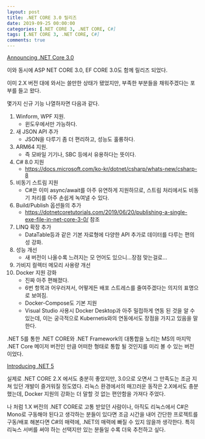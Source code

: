 ```yaml
---
layout: post
title: .NET CORE 3.0 릴리즈
date: 2019-09-25 00:00:00
categories: [.NET CORE 3, .NET CORE, C#]
tags: [.NET CORE 3, .NET CORE, C#]
comments: true
---
```


[Announcing .NET Core 3.0](https://devblogs.microsoft.com/dotnet/announcing-net-core-3-0/)

이와 동시에 ASP NET CORE 3.0, EF CORE 3.0도 함께 릴리즈 되었다.

이미 2.X 버전 대에 와서는 쓸만한 상태가 됐었지만, 부족한 부분들을 채워주겠다는 포부를 들고 왔다.

몇가지 신규 기능 나열하자면 다음과 같다.
1. Winform, WPF 지원.
    * 윈도우에서만 가능하다.
2. 새 JSON API 추가
    * JSON을 다루기 좀 더 편리하고, 성능도 훌륭하다.
3. ARM64 지원.
    * 즉 모바일 기기나, SBC 등에서 유용하다는 뜻이다.
4. C# 8.0 지원
    * <https://docs.microsoft.com/ko-kr/dotnet/csharp/whats-new/csharp-8>
5. 비동기 스트림 지원
    * C#은 이미 async/await를 아주 유연하게 지원하므로, 스트림 처리에서도 비동기 처리를 아주 손쉽게 녹여낼 수 있다.
6. Build/Publish 옵션들의 추가
    * <https://dotnetcoretutorials.com/2019/06/20/publishing-a-single-exe-file-in-net-core-3-0/> 참조
7. LINQ 확장 추가
    * DataTable등과 같은 기본 자료형에 다양한 API 추가로 데이터를 다루는 편의성 강화.
8. 성능 개선
    * 새 버전이 나올수록 느려지는 모 언어도 있으니...장점 맞는걸로…
9. 가비지 컬렉터 메모리 사용량 개선
10. Docker 지원 강화
    * 진짜 아주 편해졌다.
    * 6번 항목과 어우러져서, 어떻게든 배포 스트레스를 줄여주겠다는 의지의 표명으로 보여짐.
    * Docker-Compose도 기본 지원
    * Visual Studio 사용시 Docker Desktop과 아주 밀접하게 연동 된 것을 알 수 있는데, 이는 궁극적으로 Kubernetis와의 연동에서도 장점을 가지고 있음을 말한다.

.NET 5를 통한 .NET CORE와 .NET Framework의 대통합을 노리는 MS의 마지막 .NET Core 메이저 버전인 만큼 어떠한 형태로 통합 될 것인지를 미리 볼 수 있는 버전이었다.

[Introducing .NET 5](https://devblogs.microsoft.com/dotnet/introducing-net-5/)

실제로 .NET CORE 2.X 에서도 충분히 좋았지만, 3.0으로 오면서 그 만족도는 조금 지쳐 있던 개발이 즐거워질 정도였다.
리눅스 환경에서의 매끄러운 동작은 2.X에서도 충분했는데, Docker 지원의 강화는 더 말할 것 없는 편안함을 가져다 주었다.

나 처럼 1.X 버전의 .NET CORE로 고통 받았던 사람이나, 아직도 리눅스에서 C#은 Mono로 구동해야 된다고 생각하는 분들이 있다면 조금 시간을 내어 간단한 프로젝트를 구동/배포 해본다면 C#의 매력에, .NET의 매력에 빠질 수 있지 않을까 생각한다. 특히 리눅스 서버를 써야 하는 선택지만 있는 분들일 수록 더욱 추천하고 싶다.
